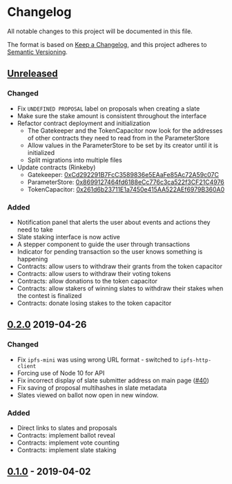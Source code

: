 # Changelog
All notable changes to this project will be documented in this file.

The format is based on [Keep a Changelog](https://keepachangelog.com/en/1.0.0/),
and this project adheres to [Semantic Versioning](https://semver.org/spec/v2.0.0.html).

## [Unreleased]

### Changed
- Fix `UNDEFINED PROPOSAL` label on proposals when creating a slate
- Make sure the stake amount is consistent throughout the interface
- Refactor contract deployment and initialization
  - The Gatekeeper and the TokenCapacitor now look for the addresses of other contracts they need to read from in the ParameterStore
  - Allow values in the ParameterStore to be set by its creator until it is initialized
  - Split migrations into multiple files
- Update contracts (Rinkeby)
  - Gatekeeper: [0xCd292291B7FcC3589836e5EAaFe85Ac72A59c07C](https://rinkeby.etherscan.io/address/0xCd292291B7FcC3589836e5EAaFe85Ac72A59c07C)
  - ParameterStore: [0x8699127464fd6188eCc776c3ca522f3CF21C4976](https://rinkeby.etherscan.io/address/0x8699127464fd6188eCc776c3ca522f3CF21C4976)
  - TokenCapacitor: [0x261d6b23711E1a7450e415AA522AEf6979B360A0](https://rinkeby.etherscan.io/address/0x261d6b23711E1a7450e415AA522AEf6979B360A0)

### Added
- Notification panel that alerts the user about events and actions they need to take
- Slate staking interface is now active
- A stepper component to guide the user through transactions
- Indicator for pending transaction so the user knows something is happening
- Contracts: allow users to withdraw their grants from the token capacitor
- Contracts: allow users to withdraw their voting tokens
- Contracts: allow donations to the token capacitor
- Contracts: allow stakers of winning slates to withdraw their stakes when the contest is finalized
- Contracts: donate losing stakes to the token capacitor

## [0.2.0] 2019-04-26

### Changed
- Fix `ipfs-mini` was using wrong URL format - switched to `ipfs-http-client`
- Forcing use of Node 10 for API
- Fix incorrect display of slate submitter address on main page ([#40](https://github.com/ConsenSys/panvala/issues/40))
- Fix saving of proposal multihashes in slate metadata
- Slates viewed on ballot now open in new window.

### Added
- Direct links to slates and proposals
- Contracts: implement ballot reveal
- Contracts: implement vote counting
- Contracts: implement slate staking

## [0.1.0] - 2019-04-02

[Unreleased]: https://github.com/ConsenSys/panvala/compare/v0.2.0...develop
[0.2.0]: https://github.com/ConsenSys/panvala/releases/tag/v0.2.0
[0.1.0]: https://github.com/ConsenSys/panvala/releases/tag/v0.1.0
